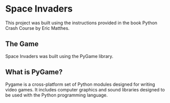 # Space Invaders

This project was built using the instructions provided in the book Python Crash Course by Eric Matthes.

## The Game

Space Invaders was built using the PyGame library.

## What is PyGame?

Pygame is a cross-platform set of Python modules designed for writing video games. It includes computer graphics and sound libraries designed to be used with the Python programming language.